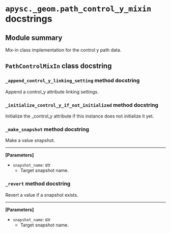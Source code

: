 # `apysc._geom.path_control_y_mixin` docstrings

## Module summary

Mix-in class implementation for the control y path data.

## `PathControlMixIn` class docstring

### `_append_control_y_linking_setting` method docstring

Append a control_y attribute linking settings.

### `_initialize_control_y_if_not_initialized` method docstring

Initialize the _control_y attribute if this instance does not initialize it yet.

### `_make_snapshot` method docstring

Make a value snapshot.<hr>

**[Parameters]**

- `snapshot_name`: str
  - Target snapshot name.

### `_revert` method docstring

Revert a value if a snapshot exists.<hr>

**[Parameters]**

- `snapshot_name`: str
  - Target snapshot name.